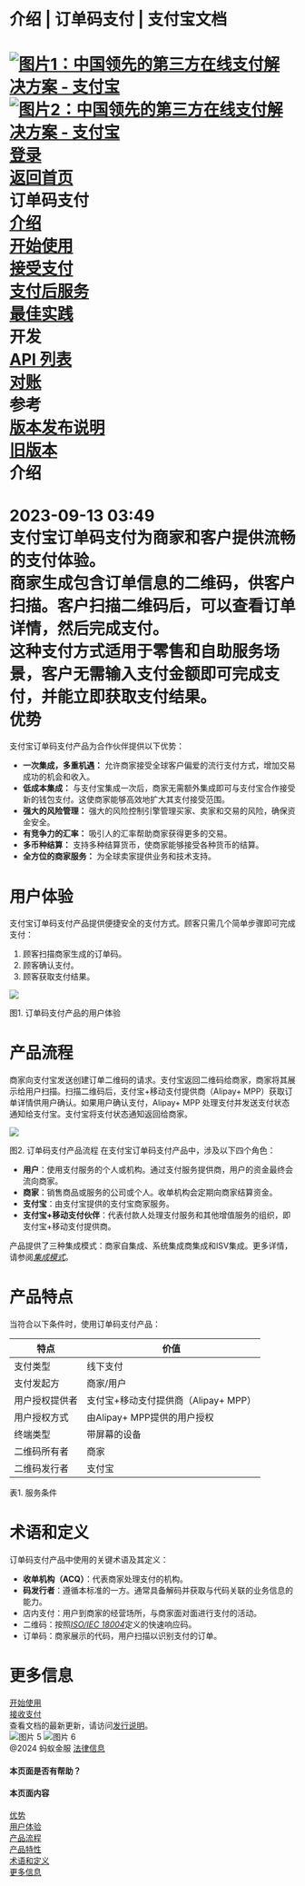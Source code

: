 介绍 | 订单码支付 | 支付宝文档
===============  
[![图片1：中国领先的第三方在线支付解决方案 - 支付宝](https://ac.alipay.com/storage/2024/3/26/d66c43c0-440d-4c97-9976-f2028a2c8c5e.svg)![图片2：中国领先的第三方在线支付解决方案 - 支付宝](https://ac.alipay.com/storage/2024/3/26/a48bd336-aea0-4f16-bf83-616eacbb4434.svg)](/docs/)  
[登录](https://global.alipay.com/ilogin/account_login.htm?goto=https%3A%2F%2Fglobal.alipay.com%2Fdocs%2Fac%2Fams_oc%2Fintroduction)  
[返回首页](../../)  
订单码支付  
[介绍](/docs/ac/ams_oc/introduction)  
[开始使用](/docs/ac/ams_oc/start)  
[接受支付](/docs/ac/ams_oc/acceptpayment)  
[支付后服务](/docs/ac/ams_oc/postpayment)  
[最佳实践](/docs/ac/ams_oc/bp)  
开发  
[API 列表](/docs/ac/ams_oc/apilist)  
[对账](/docs/ac/ams_oc/reconcile)  
参考  
[版本发布说明](/docs/ac/ams_oc/releasenotes)  
[旧版本](/docs/ac/ams_oc/legacyv)  
介绍
============  
2023-09-13 03:49  
支付宝订单码支付为商家和客户提供流畅的支付体验。  
商家生成包含订单信息的二维码，供客户扫描。客户扫描二维码后，可以查看订单详情，然后完成支付。  
这种支付方式适用于零售和自助服务场景，客户无需输入支付金额即可完成支付，并能立即获取支付结果。  
优势
========  
支付宝订单码支付产品为合作伙伴提供以下优势：  
*   **一次集成，多重机遇：** 允许商家接受全球客户偏爱的流行支付方式，增加交易成功的机会和收入。
*   **低成本集成：** 与支付宝集成一次后，商家无需额外集成即可与支付宝合作接受新的钱包支付。这使商家能够高效地扩大其支付接受范围。
*   **强大的风险管理：** 强大的风险控制引擎管理买家、卖家和交易的风险，确保资金安全。
*   **有竞争力的汇率：** 吸引人的汇率帮助商家获得更多的交易。
*   **多币种结算：** 支持多种结算货币，使商家能够接受各种货币的结算。
*   **全方位的商家服务：** 为全球卖家提供业务和技术支持。

用户体验
==========

支付宝订单码支付产品提供便捷安全的支付方式。顾客只需几个简单步骤即可完成支付：

1.  顾客扫描商家生成的订单码。
2.  顾客确认支付。
3.  顾客获取支付结果。

![](https://idocs-assets.marmot-cloud.com/storage/idocs87c36dc8dac653c1/1592969439794-17ca4d38-c07a-4c62-8060-56a80246826e.png)

图1. 订单码支付产品的用户体验

产品流程
==========

商家向支付宝发送创建订单二维码的请求。支付宝返回二维码给商家，商家将其展示给用户扫描。扫描二维码后，支付宝+移动支付提供商（Alipay+ MPP）获取订单详情供用户确认。如果用户确认支付，Alipay+ MPP 处理支付并发送支付状态通知给支付宝。支付宝将支付状态通知返回给商家。

![](https://idocs-assets.marmot-cloud.com/storage/idocs87c36dc8dac653c1/1630565289008-81891ed8-bbc6-4f7c-af42-3d3feb490c68.png)

图2. 订单码支付产品流程
在支付宝订单码支付产品中，涉及以下四个角色：

*   **用户**：使用支付服务的个人或机构。通过支付服务提供商，用户的资金最终会流向商家。
*   **商家**：销售商品或服务的公司或个人。收单机构会定期向商家结算资金。
*   **支付宝**：由支付宝提供的支付宝商家服务。
*   **支付宝+移动支付伙伴**：代表付款人处理支付服务和其他增值服务的组织，即支付宝+移动支付提供商。

产品提供了三种集成模式：商家自集成、系统集成商集成和ISV集成。更多详情，请参阅[_集成模式_](https://global.alipay.com/doc/ams_oc/intmode)。

产品特点
==========

当符合以下条件时，使用订单码支付产品：

| **特点** | **价值** |
| --- | --- |
| 支付类型 | 线下支付 |
| 支付发起方 | 商家/用户 |
| 用户授权提供者 | 支付宝+移动支付提供商（Alipay+ MPP） |
| 用户授权方式 | 由Alipay+ MPP提供的用户授权 |
| 终端类型 | 带屏幕的设备 |
| 二维码所有者 | 商家 |
| 二维码发行者 | 支付宝 |

表1. 服务条件

术语和定义
==========

订单码支付产品中使用的关键术语及其定义：

*   **收单机构（ACQ）**：代表商家处理支付的机构。
*   **码发行者**：遵循本标准的一方。通常具备解码并获取与代码关联的业务信息的能力。
*   店内支付：用户到商家的经营场所，与商家面对面进行支付的活动。
*   二维码：按照[_ISO/IEC 18004_](https://www.iso.org/standard/62021.html)定义的快速响应码。
*   订单码：商家展示的代码，用户扫描以识别支付的订单。

更多信息
==========

[开始使用](https://global.alipay.com/docs/ac/ams_oc/start)  
[接收支付](https://global.alipay.com/docs/ac/ams_oc/acceptpayment)  
查看文档的最新更新，请访问[发行说明](https://global.alipay.com/docs/releasenotes)。  
![图片 5](https://ac.alipay.com/storage/2021/5/20/19b2c126-9442-4f16-8f20-e539b1db482a.png) ![图片 6](https://ac.alipay.com/storage/2021/5/20/e9f3f154-dbf0-455f-89f0-b3d4e0c14481.png)  
@2024 蚂蚁金服 [法律信息](https://global.alipay.com/docs/ac/platform/membership)  

#### 本页面是否有帮助？  

#### 本页面内容  

[优势](#nLf1i "优势")  
[用户体验](#6nnxD "用户体验")  
[产品流程](#cwR5x "产品流程")  
[产品特性](#MBkiM "产品特性")  
[术语和定义](#GgxiV "术语和定义")  
[更多信息](#JzDEE "更多信息")